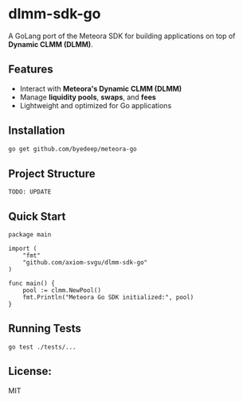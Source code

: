 # dlmm-sdk-go

A GoLang port of the Meteora SDK for building applications on top of **Dynamic CLMM (DLMM)**.

## Features

- Interact with **Meteora's Dynamic CLMM (DLMM)**
- Manage **liquidity pools**, **swaps**, and **fees**
- Lightweight and optimized for Go applications

## Installation

```sh
go get github.com/byedeep/meteora-go
```

## Project Structure

```
TODO: UPDATE
```

## Quick Start

```
package main

import (
    "fmt"
    "github.com/axiom-svgu/dlmm-sdk-go"
)

func main() {
    pool := clmm.NewPool()
    fmt.Println("Meteora Go SDK initialized:", pool)
}
```

## Running Tests

```
go test ./tests/...
```

## License:

MIT
